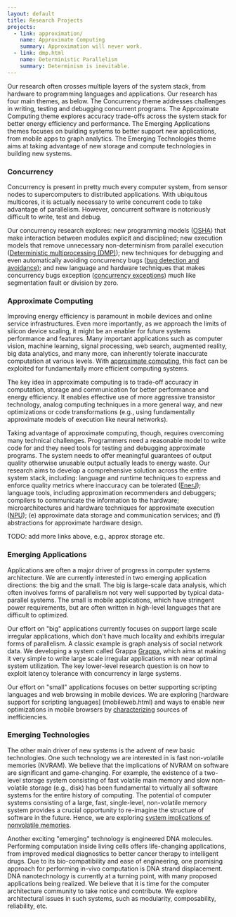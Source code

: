 ```yaml
---
layout: default
title: Research Projects
projects:
  - link: approximation/
    name: Approximate Computing
    summary: Approximation will never work.
  - link: dmp.html
    name: Deterministic Parallelism
    summary: Determinism is inevitable.
---
```


Our research often crosses multiple layers of the system stack, from hardware to programming languages and applications.  Our research has four main themes, as below. The Concurrency theme addresses challenges in writing, testing and debugging concurrent programs. The Approximate Computing theme explores accuracy trade-offs across the system stack for better energy efficiency and performance. The Emerging Applications themes focuses on building systems to better support new applications, from  mobile apps to graph analytics. The Emerging Technologies theme aims at taking advantage of new storage and compute technologies in building new systems. 



### Concurrency

Concurrency is present in pretty much every computer system, from sensor nodes to supercomputers to distributed applications. With ubiquitous multicores, it is actually necessary to write concurrent code to take advantage of parallelism. However, concurrent software is notoriously difficult to write, test and debug. 

Our concurrency research explores: new programming models ([OSHA](osha.html)) that make interaction between modules explicit and disciplined; new execution models that remove unnecessary non-determinism from parallel execution ([Deterministic multiprocessing (DMP)](dmp.html)); new techniques for debugging and even automatically avoiding concurrency bugs ([bug detection and avoidance](concurrencybugs.html)); and new language and hardware techniques that makes concurrency bugs exception ([concurrency exceptions](concurrencyexceptions.html)) much like segmentation fault or division by zero. 


### Approximate Computing


Improving energy efficiency is paramount in mobile devices and online service
infrastructures. Even more importantly, as we approach the limits of silicon
device scaling, it might be an enabler for future systems performance
and features. Many important applications such as computer vision, machine learning, signal
processing, web search, augmented reality, big data analytics, and many more,
can inherently tolerate inaccurate computation at various levels. With [approximate computing](approximation/), this fact can be exploited for fundamentally more
efficient computing systems.

The key idea in approximate computing is to trade-off accuracy in computation,
storage and communication for better performance and energy efficiency. It enables effective use of more aggressive
transistor technology, analog computing techniques in a more general way, and new optimizations or code
transformations (e.g., using fundamentally
approximate models of execution like neural networks).
 
Taking advantage of approximate computing, though, requires overcoming many
technical challenges. Programmers need a reasonable model to write code for
and they need tools for testing and debugging approximate programs. The system
needs to offer meaningful guarantees of output quality otherwise unusable
output actually leads to energy waste. Our research aims to develop a comprehensive solution across the entire system
stack, including: language and runtime techniques to
express and enforce quality metrics where inaccuracy can be tolerated ([EnerJ](approximation/enerj.html)); language tools, including
approximation recommenders and debuggers;  compilers to communicate the
information to the hardware; microarchitectures and hardware techniques
for approximate execution ([NPU](approximation/npu.html)); (e) approximate data storage and communication
services; and (f) abstractions for approximate hardware design.

TODO: add more links above, e.g., approx storage etc. 

### Emerging Applications

Applications are often a major driver of progress in computer systems architecture. We are currently interested in two emerging application directions: the big and the small. The big is large-scale data analysis, which often involves forms of parallelism not very well supported by typical data-parallel systems. The small is mobile applications, which have stringent power requirements, but are often written in high-level languages that are difficult to optimized. 

Our effort on "big" applications currently focuses on support large scale irregular applications, which don't have much locality and exhibits irregular forms of parallelism. A classic example is graph analysis of social network data. We developing a system called Grappa [Grappa](grappa.html), which aims at making it very simple to write large scale irregular applications with near optimal system utilization. The key lower-level research question is on how to exploit latency tolerance with concurrency in large systems. 

Our effort on "small" applications focuses on better supporting scripting languages and web browsing in mobile devices. We are exploring [hardware support for scripting languages] (mobileweb.html) and ways to enable new optimizations in mobile browsers by [characterizing](webchar.html) sources of inefficiencies. 

### Emerging Technologies

The other main driver of new systems is the advent of new basic technologies. One such technology we are interested in is fast non-volatile memories (NVRAM). We believe that the implications of NVRAM on software are significant
and game-changing. For example, the existence of a two-level storage
system consisting of fast volatile main memory and slow non-volatile
storage (e.g., disk) has been fundamental to virtually all software
systems for the entire history of computing.  The potential of
computer systems consisting of a large, fast, single-level,
non-volatile memory system provides a crucial opportunity to
re-imagine the structure of software in the future. Hence, we are exploring [system implications of nonvolatile memories](nonvolatile.html).

Another exciting "emerging" technology is engineered DNA molecules. 
Performing computation inside living cells offers life-changing applications, from improved medical diagnostics to better cancer therapy to intelligent drugs. Due to its bio-compatibility and ease of engineering, one promising approach for performing in-vivo computation is DNA strand displacement. 
DNA nanotechnology is currently at a turning point, with many proposed applications being realized. We believe that it is time for the computer architecture community to take notice and contribute. We explore architectural issues in such systems, such as modularity, composability, reliability, etc. 